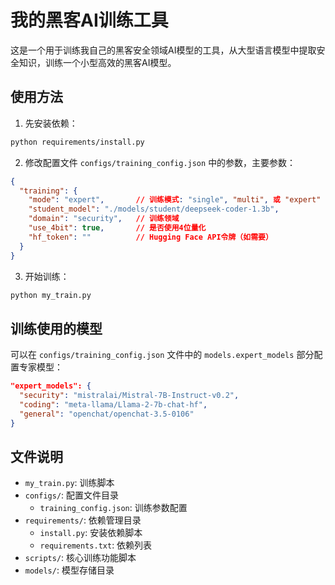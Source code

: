 # 我的黑客AI训练工具

这是一个用于训练我自己的黑客安全领域AI模型的工具，从大型语言模型中提取安全知识，训练一个小型高效的黑客AI模型。

## 使用方法

1. 先安装依赖：
```bash
python requirements/install.py
```

2. 修改配置文件 `configs/training_config.json` 中的参数，主要参数：
```json
{
  "training": {
    "mode": "expert",       // 训练模式: "single", "multi", 或 "expert"
    "student_model": "./models/student/deepseek-coder-1.3b",
    "domain": "security",   // 训练领域
    "use_4bit": true,       // 是否使用4位量化
    "hf_token": ""          // Hugging Face API令牌（如需要）
  }
}
```

3. 开始训练：
```bash
python my_train.py
```

## 训练使用的模型

可以在 `configs/training_config.json` 文件中的 `models.expert_models` 部分配置专家模型：

```json
"expert_models": {
  "security": "mistralai/Mistral-7B-Instruct-v0.2",
  "coding": "meta-llama/Llama-2-7b-chat-hf",
  "general": "openchat/openchat-3.5-0106"
}
```

## 文件说明

- `my_train.py`: 训练脚本
- `configs/`: 配置文件目录
  - `training_config.json`: 训练参数配置
- `requirements/`: 依赖管理目录
  - `install.py`: 安装依赖脚本
  - `requirements.txt`: 依赖列表
- `scripts/`: 核心训练功能脚本
- `models/`: 模型存储目录 
